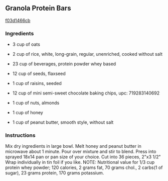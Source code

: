 ## Granola Protein Bars

[f03d1466cb](http://www.food.com/recipe/granola-protein-bars-278880)

### Ingredients

 - 3 cup of oats

 - 2 cup of rice, white, long-grain, regular, unenriched, cooked without salt

 - 23 cup of beverages, protein powder whey based

 - 12 cup of seeds, flaxseed

 - 1 cup of raisins, seeded

 - 12 cup of mini semi-sweet chocolate baking chips, upc: 719283140692

 - 1 cup of nuts, almonds

 - 1 cup of honey

 - 1 cup of peanut butter, smooth style, without salt

### Instructions

Mix dry ingredients in large bowl. Melt honey and peanut butter in microwave about 1 minute. Pour over mixture and stir to blend. Press into sprayed 18x14 pan or pan size of your choice. Cut into 36 pieces, 2"x3 1/2" Wrap individually in tin foil if you like. NOTE: Nutritional value for 1/3 cup protein whey powder; 120 calories, 2 grams fat, 70 grams chol., 2 carbs(1 of sugar), 23 grams protein, 170 grams potassium.